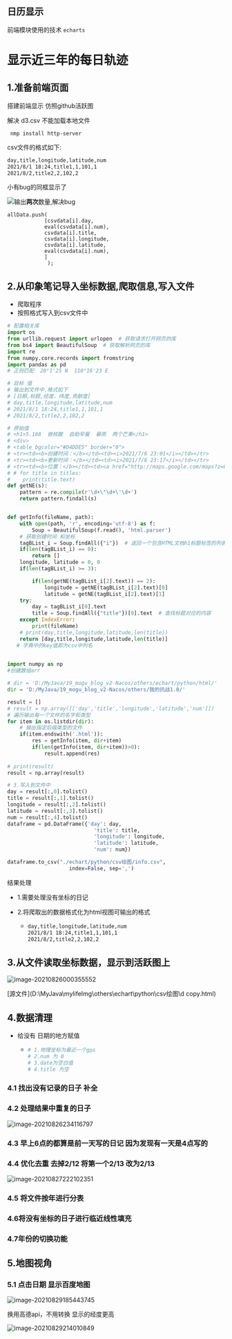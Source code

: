 ## 日历显示

前端模块使用的技术 `echarts`

# 显示近三年的每日轨迹

## 1.准备前端页面

搭建前端显示   仿照github活跃图

解决 d3.csv 不能加载本地文件

` nmp install http-server`

csv文件的格式如下:

```bash
day,title,longitude,latitude,num
2021/8/1 18:24,title1,1,101,1
2021/8/2,title2,2,102,2
```

小有bug的同框显示了

![](D:\MyJava\mylifeImg\others\img\image-20210825171252438.png)输出**两次**数量,解决bug

```bashallData.push(
allData.push(
            [csvdata[i].day,
            eval(csvdata[i].num),
            csvdata[i].title,
            csvdata[i].longitude,
            csvdata[i].latitude,
            eval(csvdata[i].num),
            ]
             );
```

## 2.从印象笔记导入坐标数据,爬取信息,写入文件

- 爬取程序
- 按照格式写入到csv文件中

```python
# 配置相关库
import os
from urllib.request import urlopen  # 获取请求打开网页的库
from bs4 import BeautifulSoup  # 获取解析网页的库
import re
from numpy.core.records import fromstring
import pandas as pd
# 正则匹配  20°1'25 N  110°16'23 E

# 目标 值
# 输出到文件中,格式如下
# [日期,标题,经度，纬度,贡献度]
# day,title,longitude,latitude,num
# 2021/8/1 18:24,title1,1,101,1
# 2021/8/2,title2,2,102,2

# 原始值
# <h1>5.168  做核酸  自助早餐  暴雨  两个芒果</h1>
# <div>
# <table bgcolor="#D4DDE5" border="0">
# <tr><td><b>创建时间：</b></td><td><i>2021/7/6 23:01</i></td></tr>
# <tr><td><b>更新时间：</b></td><td><i>2021/7/6 23:17</i></td></tr>
# <tr><td><b>位置：</b></td><td><a href="http://maps.google.com/maps?z=6&q=20.023900,110.269000"><i>20°1'26 N  110°16'8 E</i></a></td></tr>
# # for title in titles:
# 	 print(title.text)
def getNE(s):
    pattern = re.compile(r'\d+\°\d+\'\d+')
    return pattern.findall(s)


def getInfo(fileName, path):
    with open(path, 'r', encoding='utf-8') as f:
        Soup = BeautifulSoup(f.read(), 'html.parser')
    # 获取创建时间 和坐标
    tagBList_i = Soup.findAll({"i"})  # 返回一个包含HTML文档h1标题标签的列表
    if(len(tagBList_i) == 0):
        return []
    longitude, latitude = 0, 0
    if(len(tagBList_i) >= 3):

        if(len(getNE(tagBList_i[2].text)) == 2):
            longitude = getNE(tagBList_i[2].text)[0]
            latitude = getNE(tagBList_i[2].text)[1]
    try:
        day = tagBList_i[0].text
        title = Soup.findAll({"title"})[0].text  # 查找标题对应的内容
    except IndexError:
        print(fileName)
    # print(day,title,longitude,latitude,len(title))
    return [day,title,longitude,latitude,len(title)]
   # 字典中的key值即为csv中列名
   

import numpy as np
#创建数组arr

# dir = 'D:/MyJava/19_mogu_blog_v2-Nacos/others/echart/python/html/'
dir = 'D:/MyJava/19_mogu_blog_v2-Nacos/others/我的抗战1.0/'

result = []
# result = np.array([['day','title','longitude','latitude','num']])
# 遍历输出每一个文件的名字和类型
for item in os.listdir(dir):
    # 输出指定后缀类型的文件
    if(item.endswith('.html')):
        res = getInfo(item, dir+item)
        if(len(getInfo(item, dir+item))>0):
            result.append(res)
        
# print(result)
result = np.array(result)

# 3.写入到文件中
day = result[:,0].tolist()
title = result[:,1].tolist()
longitude = result[:,2].tolist()
latitude = result[:,3].tolist()
num = result[:,4].tolist()
dataframe = pd.DataFrame({'day': day,
                            'title': title,
                            'longitude': longitude,
                            'latitude': latitude,
                            'num': num})

dataframe.to_csv("./echart/python/csv绘图/info.csv",
                    index=False, sep=',')
```

结果处理

- 1.需要处理没有坐标的日记

- 2.将爬取出的数据格式化为html视图可输出的格式

  - ```bash
    day,title,longitude,latitude,num
    2021/8/1 18:24,title1,1,101,1
    2021/8/2,title2,2,102,2
    ```

## 3.从文件读取坐标数据，显示到活跃图上

![image-20210826000355552](D:\MyJava\mylifeImg\others\img\image-20210826000355552.png)

[源文件](D:\MyJava\mylifeImg\others\echart\python\csv绘图\d copy.html)

## 4.数据清理

- 给没有 日期的地方赋值

  - ```bash
    # 1.地理坐标为最近一个gps
    # 2.num 为 0
    # 3.date为空白值
    # 4.title 为空
    ```

### 4.1 找出没有记录的日子 补全

### 4.2 处理结果中重复的日子

![image-20210826234116797](D:\MyJava\mylifeImg\others\img\image-20210826234116797.png)

### 4.3 早上6点的都算是前一天写的日记 因为发现有一天是4点写的

### 4.4 优化去重  去掉2/12   将第一个2/13 改为2/13

![image-20210827222102351](D:\MyJava\mylifeImg\others\img\image-20210827222102351.png)

### 4.5 **将文件按年进行分表**

###  4.6将没有坐标的日子进行临近线性填充

### 4.7年份的切换功能

## 5.地图视角

### 5.1 点击日期 显示百度地图

![image-20210829185443745](D:\MyJava\mylifeImg\others\img\image-20210829185443745.png)

换用高德api，不用转换 显示的经度更高

![image-20210829214010849](D:\MyJava\mylifeImg\others\img\image-20210829214010849.png)